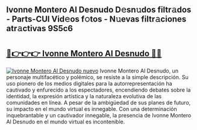 ## Ivonne Montero Al Desnudo D𝚎sn𝚞dos filtr𝚊dos - Parts-CUl Vid𝚎os f𝚘tos - N𝚞evas filtr𝚊ciones atr𝚊ctivas 9S5c6

# <h2><a href="http://mb11dbh.tromn.icu/?c=Ivonne+Montero+Al+Desnudo">🔗👉👉👉 Ivonne Montero Al Desnudo 🔗🔗</a></h2>

[![Ivonne Montero Al Desnudo nuevo](https://i.imgur.com/pEAQMta.gif)](http://mb11dbh.tromn.icu/?c=Ivonne+Montero+Al+Desnudo)
Ivonne Montero Al Desnudo, un personaje multifacético y polémico, se resiste a la simple descripción. Su uso pionero de los medios digitales para la autorrepresentación ha cautivado y enfurecido a los espectadores, encendiendo debates sobre la identidad, la expresión artística y la naturaleza evolutiva de las comunidades en línea. A pesar de la ambigüedad de sus planes de futuro, su impacto en el mundo virtual es innegable. Con una determinación inquebrantable y un cautivador innegable, la presencia de Ivonne Montero Al Desnudo en el mundo virtual es incontenible.
